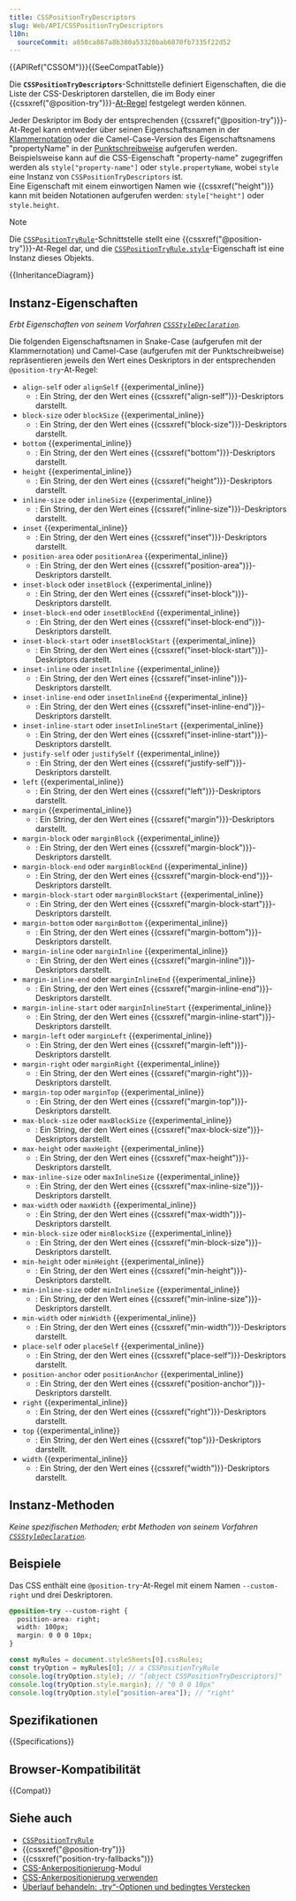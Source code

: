 ```yaml
---
title: CSSPositionTryDescriptors
slug: Web/API/CSSPositionTryDescriptors
l10n:
  sourceCommit: a850ca867a8b380a53320bab6870fb7335f22d52
---
```


{{APIRef("CSSOM")}}{{SeeCompatTable}}

Die **`CSSPositionTryDescriptors`**-Schnittstelle definiert Eigenschaften, die die Liste der CSS-Deskriptoren darstellen, die im Body einer {{cssxref("@position-try")}}-[At-Regel](/de/docs/Web/CSS/CSS_syntax/At-rule) festgelegt werden können.

Jeder Deskriptor im Body der entsprechenden {{cssxref("@position-try")}}-At-Regel kann entweder über seinen Eigenschaftsnamen in der [Klammernotation](/de/docs/Learn_web_development/Core/Scripting/Object_basics#bracket_notation) oder die Camel-Case-Version des Eigenschaftsnamens "propertyName" in der [Punktschreibweise](/de/docs/Learn_web_development/Core/Scripting/Object_basics#dot_notation) aufgerufen werden.  
Beispielsweise kann auf die CSS-Eigenschaft "property-name" zugegriffen werden als `style["property-name"]` oder `style.propertyName`, wobei `style` eine Instanz von `CSSPositionTryDescriptors` ist.  
Eine Eigenschaft mit einem einwortigen Namen wie {{cssxref("height")}} kann mit beiden Notationen aufgerufen werden: `style["height"]` oder `style.height`.

> [!NOTE]
> Die [`CSSPositionTryRule`](/de/docs/Web/API/CSSPositionTryRule)-Schnittstelle stellt eine {{cssxref("@position-try")}}-At-Regel dar, und die [`CSSPositionTryRule.style`](/de/docs/Web/API/CSSPositionTryRule/style)-Eigenschaft ist eine Instanz dieses Objekts.

{{InheritanceDiagram}}

## Instanz-Eigenschaften

_Erbt Eigenschaften von seinem Vorfahren [`CSSStyleDeclaration`](/de/docs/Web/API/CSSStyleDeclaration)._

Die folgenden Eigenschaftsnamen in Snake-Case (aufgerufen mit der Klammernotation) und Camel-Case (aufgerufen mit der Punktschreibweise) repräsentieren jeweils den Wert eines Deskriptors in der entsprechenden `@position-try`-At-Regel:

- `align-self` oder `alignSelf` {{experimental_inline}}
  - : Ein String, der den Wert eines {{cssxref("align-self")}}-Deskriptors darstellt.
- `block-size` oder `blockSize` {{experimental_inline}}
  - : Ein String, der den Wert eines {{cssxref("block-size")}}-Deskriptors darstellt.
- `bottom` {{experimental_inline}}
  - : Ein String, der den Wert eines {{cssxref("bottom")}}-Deskriptors darstellt.
- `height` {{experimental_inline}}
  - : Ein String, der den Wert eines {{cssxref("height")}}-Deskriptors darstellt.
- `inline-size` oder `inlineSize` {{experimental_inline}}
  - : Ein String, der den Wert eines {{cssxref("inline-size")}}-Deskriptors darstellt.
- `inset` {{experimental_inline}}
  - : Ein String, der den Wert eines {{cssxref("inset")}}-Deskriptors darstellt.
- `position-area` oder `positionArea` {{experimental_inline}}
  - : Ein String, der den Wert eines {{cssxref("position-area")}}-Deskriptors darstellt.
- `inset-block` oder `insetBlock` {{experimental_inline}}
  - : Ein String, der den Wert eines {{cssxref("inset-block")}}-Deskriptors darstellt.
- `inset-block-end` oder `insetBlockEnd` {{experimental_inline}}
  - : Ein String, der den Wert eines {{cssxref("inset-block-end")}}-Deskriptors darstellt.
- `inset-block-start` oder `insetBlockStart` {{experimental_inline}}
  - : Ein String, der den Wert eines {{cssxref("inset-block-start")}}-Deskriptors darstellt.
- `inset-inline` oder `insetInline` {{experimental_inline}}
  - : Ein String, der den Wert eines {{cssxref("inset-inline")}}-Deskriptors darstellt.
- `inset-inline-end` oder `insetInlineEnd` {{experimental_inline}}
  - : Ein String, der den Wert eines {{cssxref("inset-inline-end")}}-Deskriptors darstellt.
- `inset-inline-start` oder `insetInlineStart` {{experimental_inline}}
  - : Ein String, der den Wert eines {{cssxref("inset-inline-start")}}-Deskriptors darstellt.
- `justify-self` oder `justifySelf` {{experimental_inline}}
  - : Ein String, der den Wert eines {{cssxref("justify-self")}}-Deskriptors darstellt.
- `left` {{experimental_inline}}
  - : Ein String, der den Wert eines {{cssxref("left")}}-Deskriptors darstellt.
- `margin` {{experimental_inline}}
  - : Ein String, der den Wert eines {{cssxref("margin")}}-Deskriptors darstellt.
- `margin-block` oder `marginBlock` {{experimental_inline}}
  - : Ein String, der den Wert eines {{cssxref("margin-block")}}-Deskriptors darstellt.
- `margin-block-end` oder `marginBlockEnd` {{experimental_inline}}
  - : Ein String, der den Wert eines {{cssxref("margin-block-end")}}-Deskriptors darstellt.
- `margin-block-start` oder `marginBlockStart` {{experimental_inline}}
  - : Ein String, der den Wert eines {{cssxref("margin-block-start")}}-Deskriptors darstellt.
- `margin-bottom` oder `marginBottom` {{experimental_inline}}
  - : Ein String, der den Wert eines {{cssxref("margin-bottom")}}-Deskriptors darstellt.
- `margin-inline` oder `marginInline` {{experimental_inline}}
  - : Ein String, der den Wert eines {{cssxref("margin-inline")}}-Deskriptors darstellt.
- `margin-inline-end` oder `marginInlineEnd` {{experimental_inline}}
  - : Ein String, der den Wert eines {{cssxref("margin-inline-end")}}-Deskriptors darstellt.
- `margin-inline-start` oder `marginInlineStart` {{experimental_inline}}
  - : Ein String, der den Wert eines {{cssxref("margin-inline-start")}}-Deskriptors darstellt.
- `margin-left` oder `marginLeft` {{experimental_inline}}
  - : Ein String, der den Wert eines {{cssxref("margin-left")}}-Deskriptors darstellt.
- `margin-right` oder `marginRight` {{experimental_inline}}
  - : Ein String, der den Wert eines {{cssxref("margin-right")}}-Deskriptors darstellt.
- `margin-top` oder `marginTop` {{experimental_inline}}
  - : Ein String, der den Wert eines {{cssxref("margin-top")}}-Deskriptors darstellt.
- `max-block-size` oder `maxBlockSize` {{experimental_inline}}
  - : Ein String, der den Wert eines {{cssxref("max-block-size")}}-Deskriptors darstellt.
- `max-height` oder `maxHeight` {{experimental_inline}}
  - : Ein String, der den Wert eines {{cssxref("max-height")}}-Deskriptors darstellt.
- `max-inline-size` oder `maxInlineSize` {{experimental_inline}}
  - : Ein String, der den Wert eines {{cssxref("max-inline-size")}}-Deskriptors darstellt.
- `max-width` oder `maxWidth` {{experimental_inline}}
  - : Ein String, der den Wert eines {{cssxref("max-width")}}-Deskriptors darstellt.
- `min-block-size` oder `minBlockSize` {{experimental_inline}}
  - : Ein String, der den Wert eines {{cssxref("min-block-size")}}-Deskriptors darstellt.
- `min-height` oder `minHeight` {{experimental_inline}}
  - : Ein String, der den Wert eines {{cssxref("min-height")}}-Deskriptors darstellt.
- `min-inline-size` oder `minInlineSize` {{experimental_inline}}
  - : Ein String, der den Wert eines {{cssxref("min-inline-size")}}-Deskriptors darstellt.
- `min-width` oder `minWidth` {{experimental_inline}}
  - : Ein String, der den Wert eines {{cssxref("min-width")}}-Deskriptors darstellt.
- `place-self` oder `placeSelf` {{experimental_inline}}
  - : Ein String, der den Wert eines {{cssxref("place-self")}}-Deskriptors darstellt.
- `position-anchor` oder `positionAnchor` {{experimental_inline}}
  - : Ein String, der den Wert eines {{cssxref("position-anchor")}}-Deskriptors darstellt.
- `right` {{experimental_inline}}
  - : Ein String, der den Wert eines {{cssxref("right")}}-Deskriptors darstellt.
- `top` {{experimental_inline}}
  - : Ein String, der den Wert eines {{cssxref("top")}}-Deskriptors darstellt.
- `width` {{experimental_inline}}
  - : Ein String, der den Wert eines {{cssxref("width")}}-Deskriptors darstellt.

## Instanz-Methoden

_Keine spezifischen Methoden; erbt Methoden von seinem Vorfahren [`CSSStyleDeclaration`](/de/docs/Web/API/CSSStyleDeclaration)._

## Beispiele

Das CSS enthält eine `@position-try`-At-Regel mit einem Namen `--custom-right` und drei Deskriptoren.

```css
@position-try --custom-right {
  position-area: right;
  width: 100px;
  margin: 0 0 0 10px;
}
```

```js
const myRules = document.styleSheets[0].cssRules;
const tryOption = myRules[0]; // a CSSPositionTryRule
console.log(tryOption.style); // "[object CSSPositionTryDescriptors]"
console.log(tryOption.style.margin); // "0 0 0 10px"
console.log(tryOption.style["position-area"]); // "right"
```

## Spezifikationen

{{Specifications}}

## Browser-Kompatibilität

{{Compat}}

## Siehe auch

- [`CSSPositionTryRule`](/de/docs/Web/API/CSSPositionTryRule)
- {{cssxref("@position-try")}}
- {{cssxref("position-try-fallbacks")}}
- [CSS-Ankerpositionierung](/de/docs/Web/CSS/CSS_anchor_positioning)-Modul
- [CSS-Ankerpositionierung verwenden](/de/docs/Web/CSS/CSS_anchor_positioning/Using)
- [Überlauf behandeln: „try“-Optionen und bedingtes Verstecken](/de/docs/Web/CSS/CSS_anchor_positioning/Try_options_hiding)

